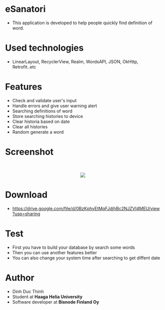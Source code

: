 # eSanatori
- This application is developed to help people quickly find definition of word. <br>
# Used technologies 
- LinearLayout, RecyclerView, Realm, WordsAPI, JSON, OkHttp, Retrofit..etc<br>
# Features
- Check and validate user's input
- Handle errors and give user warning alert
- Searching definitions of word
- Store searching histories to device
- Clear historia based on date
- Clear all histories 
- Random generate a word<br>
# Screenshot
<br>
<p align="center">
<img src="https://preview.ibb.co/gGxphQ/Screen_Shot_2017_09_01_at_12_49_51_AM.png"  />
</p>

# Download
- https://drive.google.com/file/d/0BzKphyEtMqFJdjhBc2NJZVI4MEU/view?usp=sharing

# Test
- First you have to build your database by search some words
- Then you can use another features better
- You can also change your system time after searching to get diffent date

# Author
- Dinh Duc Thinh
- Student at <b>Haaga Helia University</b>
- Software developer at <b>Bisnode Finland Oy</b>



